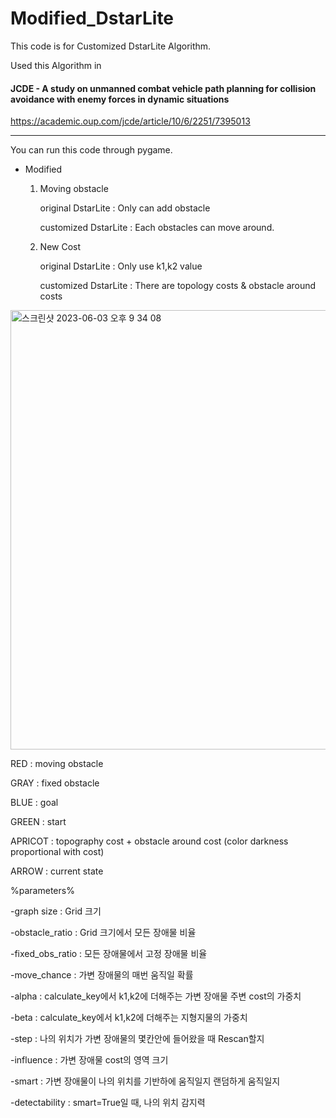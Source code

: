 # Modified_DstarLite
This code is for Customized DstarLite Algorithm.

Used this Algorithm in
#### JCDE - A study on unmanned combat vehicle path planning for collision avoidance with enemy forces in dynamic situations
https://academic.oup.com/jcde/article/10/6/2251/7395013

----------

You can run this code through pygame.

- Modified
  1. Moving obstacle

      original DstarLite : Only can add obstacle

      customized DstarLite : Each obstacles can move around.


  2. New Cost

      original DstarLite : Only use k1,k2 value

      customized DstarLite : There are topology costs & obstacle around costs
 
     
<img width="703" alt="스크린샷 2023-06-03 오후 9 34 08" src="https://github.com/newoong/Modified_DstarLite/assets/94604584/71d9fbfa-83fb-439b-9e2e-ecc5f19312c6">

RED : moving obstacle

GRAY : fixed obstacle

BLUE : goal

GREEN : start

APRICOT : topography cost + obstacle around cost (color darkness proportional with cost)

ARROW : current state


%parameters%
  
-graph size : Grid 크기

-obstacle_ratio : Grid 크기에서 모든 장애물 비율

-fixed_obs_ratio : 모든 장애물에서 고정 장애물 비율

-move_chance : 가변 장애물의 매번 움직일 확률

-alpha : calculate_key에서 k1,k2에 더해주는 가변 장애물 주변 cost의 가중치

-beta : calculate_key에서 k1,k2에 더해주는 지형지물의 가중치

-step : 나의 위치가 가변 장애물의 몇칸안에 들어왔을 때 Rescan할지

-influence : 가변 장애물 cost의 영역 크기

-smart : 가변 장애물이 나의 위치를 기반하에 움직일지 랜덤하게 움직일지

-detectability : smart=True일 때, 나의 위치 감지력
